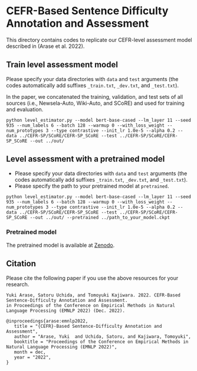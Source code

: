 # CEFR-Based Sentence Difficulty Annotation and Assessment

This directory contains codes to replicate our CEFR-level assessment model described in (Arase et al. 2022).

## Train level assessment model
Please specify your data directories with `data` and `test` arguments (the codes automatically add suffixes `_train.txt`, `_dev.txt`, and `_test.txt`).

In the paper, we concatenated the training, validation, and test sets of all sources (i.e., Newsela-Auto, Wiki-Auto, and SCoRE) and used for training and evaluation.

```
python level_estimator.py --model bert-base-cased --lm_layer 11 --seed 935 --num_labels 6 --batch 128 --warmup 0 --with_loss_weight --num_prototypes 3 --type contrastive --init_lr 1.0e-5 --alpha 0.2 --data ../CEFR-SP/SCoRE/CEFR-SP_SCoRE --test ../CEFR-SP/SCoRE/CEFR-SP_SCoRE --out ../out/
```

## Level assessment with a pretrained model
- Please specify your data directories with `data` and `test` arguments (the codes automatically add suffixes `_train.txt`, `_dev.txt`, and `_test.txt`).
- Please specify the path to your pretrained model at `pretrained`.
```
python level_estimator.py --model bert-base-cased --lm_layer 11 --seed 935 --num_labels 6 --batch 128 --warmup 0 --with_loss_weight --num_prototypes 3 --type contrastive --init_lr 1.0e-5 --alpha 0.2 --data ../CEFR-SP/SCoRE/CEFR-SP_SCoRE --test ../CEFR-SP/SCoRE/CEFR-SP_SCoRE --out ../out/ --pretrained ../path_to_your_model.ckpt
```
### Pretrained model
The pretrained model is available at [Zenodo](https://doi.org/10.5281/zenodo.7234096).

## Citation
Please cite the following paper if you use the above resources for your research.
 ```
 Yuki Arase, Satoru Uchida, and Tomoyuki Kajiwara. 2022. CEFR-Based Sentence-Difficulty Annotation and Assessment. 
 in Proceedings of the Conference on Empirical Methods in Natural Language Processing (EMNLP 2022) (Dec. 2022).
 
@inproceedings{arase:emnlp2022,
    title = "{CEFR}-Based Sentence-Difficulty Annotation and Assessment",
    author = "Arase, Yuki  and Uchida, Satoru, and Kajiwara, Tomoyuki",
    booktitle = "Proceedings of the Conference on Empirical Methods in Natural Language Processing (EMNLP 2022)",
    month = dec,
    year = "2022",
}
 ```

